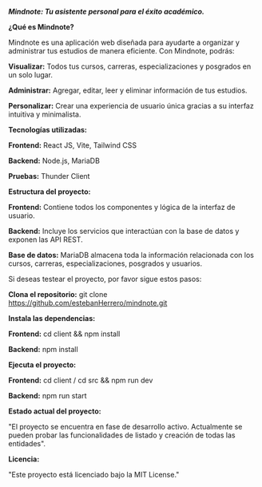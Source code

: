 ***Mindnote: Tu asistente personal para el éxito académico.***


**¿Qué es Mindnote?**

Mindnote es una aplicación web diseñada para ayudarte a organizar y administrar tus estudios de manera eficiente. Con Mindnote, podrás:

**Visualizar:** Todos tus cursos, carreras, especializaciones y posgrados en un solo lugar.

**Administrar:** Agregar, editar, leer y eliminar información de tus estudios.

**Personalizar:** Crear una experiencia de usuario única gracias a su interfaz intuitiva y minimalista.


**Tecnologías utilizadas:**

**Frontend:** React JS, Vite, Tailwind CSS

**Backend:** Node.js, MariaDB

**Pruebas:** Thunder Client



**Estructura del proyecto:**

**Frontend:** Contiene todos los componentes y lógica de la interfaz de usuario.

**Backend:** Incluye los servicios que interactúan con la base de datos y exponen las API REST.

**Base de datos:** MariaDB almacena toda la información relacionada con los cursos, carreras, especializaciones, posgrados y usuarios.


Si deseas testear el proyecto, por favor sigue estos pasos:

**Clona el repositorio:** git clone https://github.com/estebanHerrero/mindnote.git

**Instala las dependencias:**

**Frontend:** cd client && npm install

**Backend:** npm install

**Ejecuta el proyecto:**

**Frontend:** cd client / cd src && npm run dev

**Backend:** npm run start 

**Estado actual del proyecto:**

"El proyecto se encuentra en fase de desarrollo activo. Actualmente se pueden probar las funcionalidades de listado y creación de todas las entidades".

**Licencia:**

"Este proyecto está licenciado bajo la MIT License."
